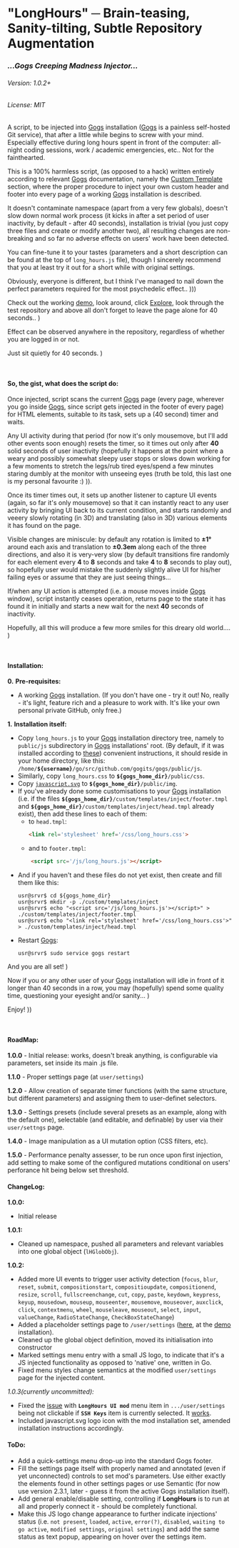 # "LongHours" ─ Brain-teasing, Sanity-tilting, Subtle Repository Augmentation
### *...Gogs Creeping Madness Injector...*
###### Version: 1.0.2+
###### License: MIT
A script, to be injected into [Gogs](https://github.com/gogits/gogs) installation ([Gogs](https://github.com/gogits/gogs) is a painless self-hosted Git service), that after a little while begins to screw with your mind. Especially effective during long hours spent in front of the computer: all-night coding sessions, work / academic emergencies, etc.. Not for the fainthearted.

This is a 100% harmless script, (as opposed to a hack) written entirely according to relevant [Gogs](https://github.com/gogits/gogs) documentation, namely the [Custom Template](https://gogs.io/docs/features/custome_template) section, where the proper procedure to inject your own custom header and footer into every page of a working [Gogs](https://github.com/gogits/gogs) installation is described.

It doesn't contaminate namespace (apart from a very few globals), doesn't slow down normal work process (it kicks in after a set period of user inactivity, by default - after 40 seconds), installation is trivial (you just copy three files and create or modify another two), all resulting changes are non-breaking and so far no adverse effects on users' work have been detected.

You can fine-tune it to your tastes (parameters and a short description can be found at the top of ```long_hours.js``` file), though I sincerely recommend that you at least try it out for a short while with original settings.

Obviously, everyone is different, but I think I've managed to nail down the perfect parameters required for the most psychedelic effect.. )))

Check out the working [demo](https://testbed2.cloud.tilaa.com:7443), look around, click [Explore](https://testbed2.cloud.tilaa.com:7443/explore/repos), look through the test repository and above all don't forget to leave the page alone for 40 seconds.. ) 

Effect can be observed anywhere in the repository, regardless of whether you are logged in or not.

Just sit quietly for 40 seconds. )

<br>

#### So, the gist, what does the script do:

Once injected, script scans the current [Gogs](https://github.com/gogits/gogs) page (every page, wherever you go inside [Gogs](https://github.com/gogits/gogs), since script gets injected in the footer of every page) for HTML elements, suitable to its task, sets up a (40 second) timer and waits.

Any UI activity during that period (for now it's only mousemove, but I'll add other events soon enough) resets the timer, so it times out only after **40** solid seconds of user inactivity (hopefully it happens at the point where a weary and possibly somewhat sleepy user stops or slows down working for a few moments to stretch the legs/rub tired eyes/spend a few minutes staring dumbly at the monitor with unseeing eyes (truth be told, this last one is my personal favourite :) )).

Once its timer times out, it sets up another listener to capture UI events (again, so far it's only mousemove) so that it can instantly react to any user activity by bringing UI back to its current condition, and starts randomly and veeery slowly rotating (in 3D) and translating (also in 3D) various elements it has found on the page.

Visible changes are miniscule: by default any rotation is limited to **&#x00B1;1°** around each axis and translation to **&#x00B1;0.3em** along each of the three directions, and also it is very-very slow (by default transitions fire randomly for each element every **4** to **8** seconds and take **4** to **8** seconds to play out), so hopefully user would mistake the suddenly slightly alive UI for his/her failing eyes or assume that they are just seeing things... 

If/when any UI action is attempted (i.e. a mouse moves inside [Gogs](https://github.com/gogits/gogs) window), script instantly ceases operation, returns page to the state it has found it in initially and starts a new wait for the next **40** seconds of inactivity.

Hopefully, all this will produce a few more smiles for this dreary old world.... )

<br>

#### Installation:

**0.** **Pre-requisites:**
 - A working [Gogs](https://github.com/gogits/gogs) installation. (If you don't have one - try it out! No, really - it's light, feature rich and a pleasure to work with. It's like your own personal private GitHub, only free.)

**1.** **Installation itself:**

<ul>
 <li>Copy <code>long_hours.js</code> to your <a href='https://github.com/gogits/gogs'>Gogs</a> installation directory tree, namely to <code>public/js</code> subdirectory in <a href='https://github.com/gogits/gogs'>Gogs</a> installations' root. (By default, if it was installed according to <a href='https://www.howtoforge.com/tutorial/how-to-install-gogs-go-git-service-on-ubuntu-1604'>these</a>) convenient instructions, it should reside in your home directory, like this: <code>/home/<b>${username}</b>/go/src/github.com/gogits/gogs/public/js</code>.</li>
 <li>Similarly, copy <code>long_hours.css</code> to <code><b>${gogs_home_dir}</b>/public/css</code>.</li>
 <li>Copy <a href='https://github.com/mzhukov1973/gogs-creeping-madness-injector/blob/master/gogs_home_dir/public/img/javascript.svg'><code>javascript.svg</code></a> to <code><b>${gogs_home_dir}</b>/public/img</code>.</li>
 <li>If you've already done some customisations to your <a href='https://github.com/gogits/gogs'>Gogs</a> installation (i.e. if the files <code><b>${gogs_home_dir}</b>/custom/templates/inject/footer.tmpl</code> and <code><b>${gogs_home_dir}</b>/custom/templates/inject/head.tmpl</code> already exist), then add these lines to each of them:
<ul>
<li>to <code>head.tmpl</code>:

```html
<link rel='stylesheet' href='/css/long_hours.css'>
```
 </li>

 <li>and to <code>footer.tmpl</code>:</li>
</ul>

```html
    <script src='/js/long_hours.js'></script>
```

</li>

 <li>And if you haven't and these files do not yet exist, then create and fill them like this:

```console
usr@srvr$ cd ${gogs_home_dir}
usr@srvr$ mkdir -p ./custom/templates/inject
usr@srvr$ echo "<script src='/js/long_hours.js'></script>" > ./custom/templates/inject/footer.tmpl
usr@srvr$ echo "<link rel='stylesheet' href='/css/long_hours.css'>" > ./custom/templates/inject/head.tmpl
```
 </li>
 <li>Restart <a href='https://github.com/gogits/gogs'>Gogs</a>:

```console
usr@srvr$ sudo service gogs restart
```
</li></ul>

And you are all set! ) 

Now if you or any other user of your [Gogs](https://github.com/gogits/gogs) installation will idle in front of it longer than 40 seconds in a row, you may (hopefully) spend some quality time, questioning your eyesight and/or sanity... )

Enjoy! ))

<br>

#### RoadMap:
**1.0.0** - Initial release: works, doesn't break anything, is configurable via parameters, set inside its main .js file.

**1.1.0** - Proper settings page (at ```user/settings```)

**1.2.0** - Allow creation of separate timer functions (with the same structure, but different parameters) and assigning them to user-definet selectors.

**1.3.0** - Settings presets (include several presets as an example, along with the default one), selectable (and editable, and definable) by user via their ```user/settngs``` page.

**1.4.0** - Image manipulation as a UI mutation option (CSS filters, etc).

**1.5.0** - Performance penalty assesser, to be run once upon first injection, add setting to make some of the configured mutations conditional on users' perforance hit being below set threshold.

#### ChangeLog:
**1.0.0:**
- Initial release

**1.0.1:**
- Cleaned up namespace, pushed all parameters and relevant variables into one global object (```lHGlobObj```).

**1.0.2:**
- Added more UI events to trigger user activity detection (```focus```, ```blur```, ```reset```, ```submit```, ```compositionstart```, ```compositioupdate```, ```compositionend```, ```resize```, ```scroll```, ```fullscreenchange```, ```cut```, ```copy```, ```paste```, ```keydown```, ```keypress```, ```keyup```, ```mousedown```, ```mouseup```, ```mouseenter```, ```mousemove```, ```mouseover```, ```auxclick```, ```click```, ```contextmenu```, ```wheel```, ```mouseleave```, ```mouseout```, ```select```, ```input```, ```valueChange```, ```RadioStateChange```, ```CheckBoxStateChange```)
- Added a placeholder settings page to ```/user/settings``` ([here](https://testbed2.cloud.tilaa.com:7443/user/settings), at the [demo](https://testbed2.cloud.tilaa.com:7443) installation).
- Cleaned up the global object definition, moved its initialisation into constructor
- Marked settings menu entry with a small JS logo, to indicate that it's a JS injected functionality as opposed to 'native' one, written in Go.
- Fixed menu styles change semantics at the modified ```user/settings``` page for the injected content.

*1.0.3(currently uncommitted):*
- Fixed the [issue](https://github.com/mzhukov1973/gogs-creeping-madness-injector/issues/1) with **`LongHours UI mod`** menu item in `.../user/settings` being not clickable if **`SSH Keys`** item is currently selected. It [works](https://testbed2.cloud.tilaa.com:7443/user/settings/ssh).
- Included javascript.svg logo icon with the mod installation set, amended installation instructions accordingly.

#### ToDo:
- Add a quick-settings menu drop-up into the standard Gogs footer.
- Fill the settings page itself with properly named and annotated (even if yet unconnected) controls to set mod's parameters. Use either exactly the elements found in other settings pages or use Semantic (for now use version 2.3.1, later - guess it from the active Gogs installation itself).
- Add general enable/disable setting, controlling if **LongHours** is to run at all and properly connect it - should be completely functional.
- Make this JS logo change appearance to further indicate injections' status (i.e. ```not present```, ```loaded```, ```active```, ```error(?)```, ```disabled```, ```waiting to go active```, ```modified settings```, ```original settings```) and add the same status as text popup, appearing on hover over the settings item.
